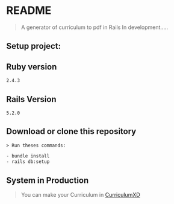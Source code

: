# README

> A generator of curriculum to pdf in Rails
> In development.....

## Setup project:

## Ruby version
	2.4.3
## Rails Version
	5.2.0	

## Download or clone this repository
	> Run theses commands:
```sh
- bundle install
- rails db:setup
```
## System in Production

> You can make your Curriculum in [CurriculumXD](https://curriculumxd.herokuapp.com/)